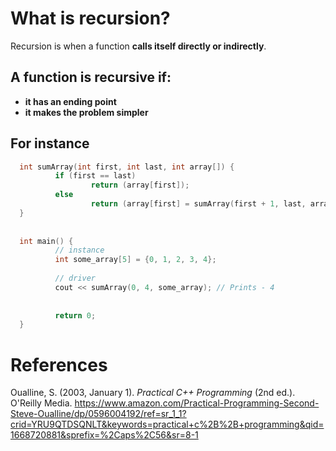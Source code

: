# What is recursion? 

Recursion is when a function **calls itself directly or indirectly**. 

## A function is recursive if: 
- **it has an ending point** 
- **it makes the problem simpler** 

## For instance 
```cpp 
  int sumArray(int first, int last, int array[]) {
          if (first == last)                  
                  return (array[first]);      
          else                                
                  return (array[first] = sumArray(first + 1, last, array));
  }                                           
                                              
                                              
  int main() {                                
          // instance
          int some_array[5] = {0, 1, 2, 3, 4};
                                              
          // driver
          cout << sumArray(0, 4, some_array); // Prints - 4
                            
  
          return 0;
  }
``` 

  
  

# References 
Oualline, S. (2003, January 1). *Practical C++ Programming* (2nd ed.). O'Reilly Media. <https://www.amazon.com/Practical-Programming-Second-Steve-Oualline/dp/0596004192/ref=sr_1_1?crid=YRU9QTDSQNLT&keywords=practical+c%2B%2B+programming&qid=1668720881&sprefix=%2Caps%2C56&sr=8-1>
